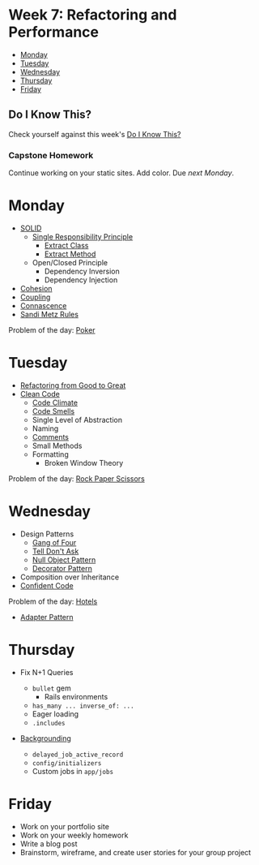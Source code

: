 # Week 7: Refactoring and Performance

* [Monday](#monday)
* [Tuesday](#tuesday)
* [Wednesday](#wednesday)
* [Thursday](#thursday)
* [Friday](#friday)

## Do I Know This?

Check yourself against this week's [Do I Know This?]

[Do I Know This?]: do_i_know_this/week_07.md

### Capstone Homework

Continue working on your static sites. Add color. Due *next Monday*.

# Monday

* [SOLID]
  - [Single Responsibility Principle]
    - [Extract Class]
    - [Extract Method]
  - Open/Closed Principle
    - Dependency Inversion
    - Dependency Injection
* [Cohesion]
* [Coupling]
* [Connascence]
* [Sandi Metz Rules]

[SOLID]: http://vimeo.com/12350535
[Single Responsibility Principle]: http://en.wikipedia.org/wiki/Single_responsibility_principle
[Extract Class]: http://www.refactoring.com/catalog/extractClass.html
[Extract Method]: http://www.refactoring.com/catalog/extractMethod.html
[Cohesion]: http://en.wikipedia.org/wiki/Cohesion_(computer_science)
[Coupling]: http://en.wikipedia.org/wiki/Coupling_(computer_programming)
[Connascence]: http://en.wikipedia.org/wiki/Connascence_(computer_programming)
[Sandi Metz Rules]: http://robots.thoughtbot.com/sandi-metz-rules-for-developers

Problem of the day: [Poker](resources/week_07/poker)

# Tuesday

* [Refactoring from Good to Great]
* [Clean Code]
  - [Code Climate]
  - [Code Smells]
  - Single Level of Abstraction
  - Naming
  - [Comments]
  - Small Methods
  - Formatting
    - Broken Window Theory

Problem of the day: [Rock Paper Scissors](resources/week_07/rock_paper_scissors)

[Refactoring from Good to Great]: http://www.confreaks.com/videos/1233-aloharuby2012-refactoring-from-good-to-great
[Clean Code]: http://www.amazon.com/Clean-Code-Handbook-Software-Craftsmanship/dp/0132350882
[Code Climate]: https://codeclimate.com
[Code Smells]: http://www.codinghorror.com/blog/2006/05/code-smells.html
[Comments]: http://robots.thoughtbot.com/letting-your-code-speak-for-itself

# Wednesday

* Design Patterns
  - [Gang of Four]
  - [Tell Don't Ask]
  - [Null Object Pattern]
  - [Decorator Pattern]
* Composition over Inheritance
* [Confident Code]

Problem of the day: [Hotels](resources/week_07/hotels)
- [Adapter Pattern]

[Gang of Four]: http://en.wikipedia.org/wiki/Design_Patterns
[Tell Don't Ask]: http://robots.thoughtbot.com/tell-dont-ask
[Null Object Pattern]: http://robots.thoughtbot.com/rails-refactoring-example-introduce-null-object
[Decorator Pattern]: http://robots.thoughtbot.com/evaluating-alternative-decorator-implementations-in
[Confident Code]: http://confreaks.com/videos/763-rubymidwest2011-confident-code
[Adapter Pattern]: http://en.wikipedia.org/wiki/Adapter_pattern

# Thursday

* Fix N+1 Queries
  - `bullet` gem
    - Rails environments
  - `has_many ... inverse_of: ...`
  - Eager loading
  - `.includes`

* [Backgrounding]
  - `delayed_job_active_record`
  - `config/initializers`
  - Custom jobs in `app/jobs`

[Backgrounding]: https://devcenter.heroku.com/articles/background-jobs-queueing

# Friday

* Work on your portfolio site
* Work on your weekly homework
* Write a blog post
* Brainstorm, wireframe, and create user stories for your group project
